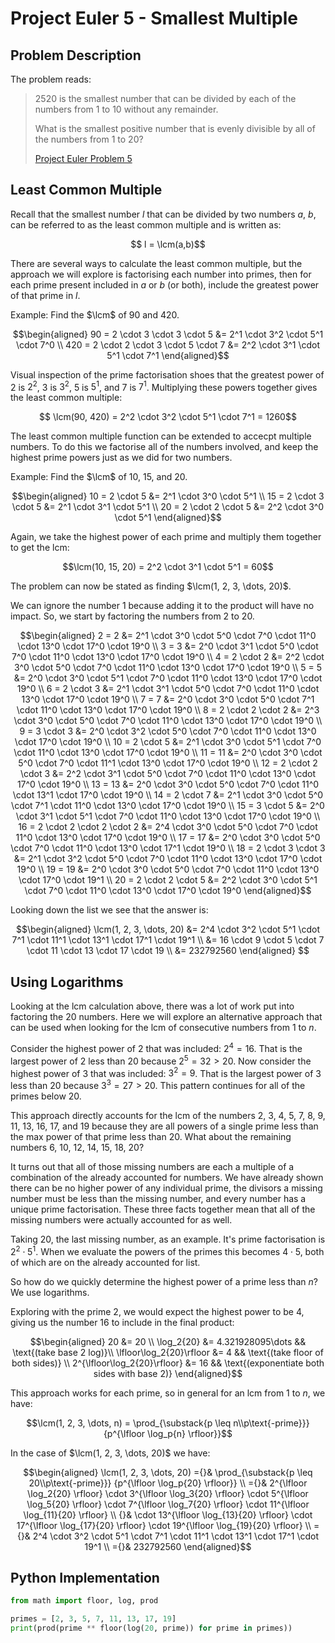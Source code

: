 # Project Euler 5 - Smallest Multiple

## Problem Description
The problem reads:

> 2520 is the smallest number that can be divided by each of the numbers from 1
> to 10 without any remainder.
> 
> What is the smallest positive number that is evenly divisible by all of the
> numbers from 1 to 20?
>
> [Project Euler Problem 5](https://projecteuler.net/problem=5)

## Least Common Multiple
Recall that the smallest number $l$ that can be divided by two numbers $a$, $b$,
can be referred to as the least common multiple and is written
as:$\newcommand{\lcm}{\textrm{lcm}}$

$$ l = \lcm(a,b)$$

There are several ways to calculate the least common multiple, but the approach
we will explore is factorising each number into primes, then for each prime
present included in $a$ or $b$ (or both), include the greatest power of that
prime in $l$.

Example: Find the $\lcm$ of 90 and 420.

$$\begin{aligned}
    90 = 2 \cdot 3 \cdot 3 \cdot 5 &= 2^1 \cdot 3^2 \cdot 5^1 \cdot 7^0 \\
    420 = 2 \cdot 2 \cdot 3 \cdot 5 \cdot 7 &= 2^2 \cdot 3^1 \cdot 5^1 \cdot 7^1
\end{aligned}$$

Visual inspection of the prime factorisation shoes that the greatest power of 2
is $2^2$, 3 is $3^2$, 5 is $5^1$, and 7 is $7^1$. Multiplying these powers
together gives the least common multiple:

$$ \lcm(90, 420) = 2^2 \cdot 3^2 \cdot 5^1 \cdot 7^1 = 1260$$

The least common multiple function can be extended to accecpt multiple numbers.
To do this we factorise all of the numbers involved, and keep the highest prime
powers just as we did for two numbers.

Example: Find the $\lcm$ of 10, 15, and 20.

$$\begin{aligned}
    10 = 2 \cdot 5 &= 2^1 \cdot 3^0 \cdot 5^1 \\
    15 = 2 \cdot 3 \cdot 5 &= 2^1 \cdot 3^1 \cdot 5^1 \\
    20 = 2 \cdot 2 \cdot 5 &= 2^2 \cdot 3^0 \cdot 5^1
\end{aligned}$$

Again, we take the highest power of each prime and multiply them together to get
the lcm:

$$\lcm(10, 15, 20) = 2^2 \cdot 3^1 \cdot 5^1 = 60$$

The problem can now be stated as finding $\lcm(1, 2, 3, \dots, 20)$.

We can ignore the number 1 because adding it to the product will have no impact.
So, we start by factoring the numbers from 2 to 20.

$$\begin{aligned}
    2 = 2 &= 2^1 \cdot 3^0 \cdot 5^0 \cdot 7^0 \cdot 11^0 \cdot 13^0 \cdot 17^0
        \cdot 19^0 \\
    3 = 3 &= 2^0 \cdot 3^1 \cdot 5^0 \cdot 7^0 \cdot 11^0 \cdot 13^0 \cdot 17^0
        \cdot 19^0 \\
    4 = 2 \cdot 2 &= 2^2 \cdot 3^0 \cdot 5^0 \cdot 7^0 \cdot 11^0 \cdot 13^0
        \cdot 17^0 \cdot 19^0 \\
    5 = 5 &= 2^0 \cdot 3^0 \cdot 5^1 \cdot 7^0 \cdot 11^0 \cdot 13^0 \cdot 17^0
        \cdot 19^0 \\
    6 = 2 \cdot 3 &= 2^1 \cdot 3^1 \cdot 5^0 \cdot 7^0 \cdot 11^0 \cdot 13^0
        \cdot 17^0 \cdot 19^0 \\
    7 = 7 &= 2^0 \cdot 3^0 \cdot 5^0 \cdot 7^1 \cdot 11^0 \cdot 13^0 \cdot 17^0
        \cdot 19^0 \\
    8 = 2 \cdot 2 \cdot 2 &= 2^3 \cdot 3^0 \cdot 5^0 \cdot 7^0 \cdot 11^0
        \cdot 13^0 \cdot 17^0 \cdot 19^0 \\
    9 = 3 \cdot 3 &= 2^0 \cdot 3^2 \cdot 5^0 \cdot 7^0 \cdot 11^0 \cdot 13^0
        \cdot 17^0 \cdot 19^0 \\
    10 = 2 \cdot 5 &= 2^1 \cdot 3^0 \cdot 5^1 \cdot 7^0 \cdot 11^0 \cdot 13^0
        \cdot 17^0 \cdot 19^0 \\
    11 = 11 &= 2^0 \cdot 3^0 \cdot 5^0 \cdot 7^0 \cdot 11^1 \cdot 13^0
        \cdot 17^0 \cdot 19^0 \\
    12 = 2 \cdot 2 \cdot 3 &= 2^2 \cdot 3^1 \cdot 5^0 \cdot 7^0 \cdot 11^0
        \cdot 13^0 \cdot 17^0 \cdot 19^0 \\
    13 = 13 &= 2^0 \cdot 3^0 \cdot 5^0 \cdot 7^0 \cdot 11^0 \cdot 13^1
        \cdot 17^0 \cdot 19^0 \\
    14 = 2 \cdot 7 &= 2^1 \cdot 3^0 \cdot 5^0 \cdot 7^1 \cdot 11^0 \cdot 13^0
        \cdot 17^0 \cdot 19^0 \\
    15 = 3 \cdot 5 &= 2^0 \cdot 3^1 \cdot 5^1 \cdot 7^0 \cdot 11^0 \cdot 13^0
        \cdot 17^0 \cdot 19^0 \\
    16 = 2 \cdot 2 \cdot 2 \cdot 2 &= 2^4 \cdot 3^0 \cdot 5^0 \cdot 7^0
        \cdot 11^0 \cdot 13^0 \cdot 17^0 \cdot 19^0 \\
    17 = 17 &= 2^0 \cdot 3^0 \cdot 5^0 \cdot 7^0 \cdot 11^0 \cdot 13^0
        \cdot 17^1 \cdot 19^0 \\
    18 = 2 \cdot 3 \cdot 3 &= 2^1 \cdot 3^2 \cdot 5^0 \cdot 7^0 \cdot 11^0
        \cdot 13^0 \cdot 17^0 \cdot 19^0 \\
    19 = 19 &= 2^0 \cdot 3^0 \cdot 5^0 \cdot 7^0 \cdot 11^0 \cdot 13^0
        \cdot 17^0 \cdot 19^1 \\
    20 = 2 \cdot 2 \cdot 5 &= 2^2 \cdot 3^0 \cdot 5^1 \cdot 7^0 \cdot 11^0
        \cdot 13^0 \cdot 17^0 \cdot 19^0
\end{aligned}$$

Looking down the list we see that the answer is:

$$\begin{aligned}
    \lcm(1, 2, 3, \dots, 20) &= 2^4 \cdot 3^2 \cdot 5^1 \cdot 7^1 \cdot 11^1
        \cdot 13^1 \cdot 17^1 \cdot 19^1 \\
    &= 16 \cdot 9 \cdot 5 \cdot 7 \cdot 11 \cdot 13 \cdot 17 \cdot 19 \\
    &= 232792560
\end{aligned}  $$

## Using Logarithms
Looking at the lcm calculation above, there was a lot of work put into factoring
the 20 numbers. Here we will explore an alternative approach that can be used
when looking for the lcm of consecutive numbers from 1 to $n$.

Consider the highest power of 2 that was included: $2^4 = 16$. That is the
largest power of 2 less than 20 because $2^5 = 32 > 20$. Now consider the
highest power of 3 that was included: $3^2 = 9$. That is the largest power of 3
less than 20 because $3^3 = 27 > 20$. This pattern continues for all of the
primes below 20.

This approach directly accounts for the lcm of the numbers 2, 3, 4, 5, 7, 8, 9,
11, 13, 16, 17, and 19 because they are all powers of a single prime less than
the max power of that prime less than 20. What about the remaining numbers 6,
10, 12, 14, 15, 18, 20?

It turns out that all of those missing numbers are each a multiple of a
combination of the already accounted for numbers. We have already shown there
can be no higher power of any individual prime, the divisors a missing number
must be less than the missing number, and every number has a unique prime
factorisation. These three facts together mean that all of the missing numbers
were actually accounted for as well.

Taking 20, the last missing number, as an example. It's prime factorisation is
$2^2 \cdot 5^1$. When we evaluate the powers of the primes this becomes $4 \cdot
5$, both of which are on the already accounted for list.

So how do we quickly determine the highest power of a prime less than $n$? We
use logarithms.

Exploring with the prime 2, we would expect the highest power to be 4, giving us
the number 16 to include in the final product:

$$\begin{aligned}
    20 &= 20 \\
    \log_2{20} &= 4.321928095\dots && \text{(take base 2 log)}\\
    \lfloor\log_2{20}\rfloor &= 4 && \text{(take floor of both sides)} \\
    2^{\lfloor\log_2{20}\rfloor} &= 16
        && \text{(exponentiate both sides with base 2)}
\end{aligned}$$

This approach works for each prime, so in general for an lcm from 1 to $n$, we
have:

$$\lcm(1, 2, 3, \dots, n) =
    \prod_{\substack{p \leq n\\p\text{-prime}}}{p^{\lfloor \log_p{n} \rfloor}}$$

In the case of $\lcm(1, 2, 3, \dots, 20)$ we have:

$$\begin{aligned}
    \lcm(1, 2, 3, \dots, 20) ={}& \prod_{\substack{p \leq 20\\p\text{-prime}}}
        {p^{\lfloor \log_p{20} \rfloor}} \\
    ={}& 2^{\lfloor \log_2{20} \rfloor}
        \cdot 3^{\lfloor \log_3{20} \rfloor}
        \cdot 5^{\lfloor \log_5{20} \rfloor}
        \cdot 7^{\lfloor \log_7{20} \rfloor}
        \cdot 11^{\lfloor \log_{11}{20} \rfloor} \\
    {}& \cdot 13^{\lfloor \log_{13}{20} \rfloor}
        \cdot 17^{\lfloor \log_{17}{20} \rfloor}
        \cdot 19^{\lfloor \log_{19}{20} \rfloor} \\
    ={}& 2^4 \cdot 3^2 \cdot 5^1 \cdot 7^1 \cdot 11^1 \cdot 13^1 \cdot 17^1
        \cdot 19^1 \\
    ={}& 232792560
\end{aligned}$$

## Python Implementation
``` python
from math import floor, log, prod

primes = [2, 3, 5, 7, 11, 13, 17, 19]
print(prod(prime ** floor(log(20, prime)) for prime in primes))
```
